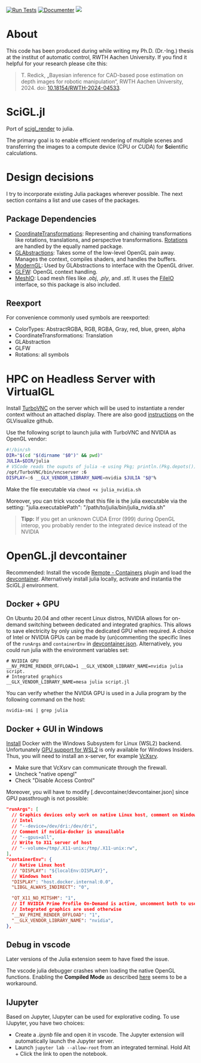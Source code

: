 [![Run Tests](https://github.com/rwth-irt/SciGL.jl/actions/workflows/run_tests.yml/badge.svg)](https://github.com/rwth-irt/SciGL.jl/actions/workflows/run_tests.yml)
[![Documenter](https://github.com/rwth-irt/SciGL.jl/actions/workflows/documenter.yml/badge.svg)](https://github.com/rwth-irt/SciGL.jl/actions/workflows/documenter.yml)
[![](https://img.shields.io/badge/docs-stable-blue.svg)](https://rwth-irt.github.io/SciGL.jl)

# About
This code has been produced during while writing my Ph.D. (Dr.-Ing.) thesis at the institut of automatic control, RWTH Aachen University.
If you find it helpful for your research please cite this:
> T. Redick, „Bayesian inference for CAD-based pose estimation on depth images for robotic manipulation“, RWTH Aachen University, 2024. doi: [10.18154/RWTH-2024-04533](https://doi.org/10.18154/RWTH-2024-04533).

# SciGL.jl
Port of [scigl_render](https://gitlab.com/rwth-irt-public/flirt/scigl_render) to julia.

The primary goal is to enable efficient rendering of multiple scenes and transferring the images to a compute device (CPU or CUDA) for **Sci**entific calculations.

# Design decisions
I try to incorporate existing Julia packages wherever possible.
The next section contains a list and use cases of the packages.

## Package Dependencies
- [CoordinateTransformations](https://github.com/JuliaGeometry/CoordinateTransformations.jl): Representing and chaining transformations like rotations, translations, and perspective transformations.
  [Rotations](https://github.com/JuliaGeometry/Rotations.jl) are handled by the equally named package.
- [GLAbstractions](https://github.com/Tuebel/GLAbstraction.jl): Takes some of the low-level OpenGL pain away.
  Manages the context, compiles shaders, and handles the buffers.
- [ModernGL](https://github.com/JuliaGL/ModernGL.jl): Used by GLAbstractions to interface with the OpenGL driver.
- [GLFW](https://github.com/JuliaGL/GLFW.jl): OpenGL context handling.
- [MeshIO](https://github.com/JuliaIO/MeshIO.jl): Load mesh files like *.obj*, *.ply*, and *.stl*.
  It uses the [FileIO](https://github.com/JuliaIO/FileIO.jl) interface, so this package is also included.

## Reexport
For convenience commonly used symbols are reexported:
- ColorTypes: AbstractRGBA, RGB, RGBA, Gray, red, blue, green, alpha
- CoordinateTransformations: Translation
- GLAbstraction
- GLFW
- Rotations: all symbols


# HPC on Headless Server with VirtualGL
Install [TurboVNC](https://turbovnc.org/Documentation/Documentation) on the server which will be used to instantiate a render context without an attached display.
There are also good [instructions](https://github.com/JuliaGL/GLVisualize.jl/issues/146#issuecomment-289242168) on the GLVisualize github.

Use the following script to launch julia with TurboVNC and NVIDIA as OpenGL vendor:
```bash
#!/bin/sh
DIR="$(cd "$(dirname "$0")" && pwd)"
JULIA=$DIR/julia
# VSCode reads the ouputs of julia -e using Pkg; println.(Pkg.depots())
/opt/TurboVNC/bin/vncserver :6
DISPLAY=:6 __GLX_VENDOR_LIBRARY_NAME=nvidia $JULIA "$@"%
```

Make the file executable via `chmod +x julia_nvidia.sh`

Moreover, you can trick vscode that this file is the julia executable via the setting: "julia.executablePath": "/path/to/julia/bin/julia_nvidia.sh"

> **Tipp:** If you get an unknown CUDA Error (999) during OpenGL interop, you probably render to the integrated device instead of the NVIDIA

# OpenGL.jl devcontainer
Recommended: Install the vscode [Remote - Containers](https://marketplace.visualstudio.com/items?itemName=ms-vscode-remote.remote-containers) plugin and load the [devcontainer](https://code.visualstudio.com/docs/remote/containers).
Alternatively install julia locally, activate and instantia the SciGL.jl environment.

## Docker + GPU
On Ubuntu 20.04 and other recent Linux distros, NVIDIA allows for on-demand switching between dedicated and integrated graphics.
This allows to save electricity by only using the dedicated GPU when required.
A choice of Intel or NVIDIA GPUs can be made by (un)commenting the specific lines of the `runArgs` and `containerEnv` in [devcontainer.json](.devcontainer/devcontainer.json).
Alternatively, you could run julia with the environment variables set:
```shell
# NVIDIA GPU
__NV_PRIME_RENDER_OFFLOAD=1 __GLX_VENDOR_LIBRARY_NAME=nvidia julia script.
# Integrated graphics
__GLX_VENDOR_LIBRARY_NAME=mesa julia script.jl
```
You can verify whether the NVIDIA GPU is used in a Julia program by the following command on the host:
```shell
nvidia-smi | grep julia
```

## Docker + GUI in Windows
[Install](https://docs.docker.com/docker-for-windows/wsl/) Docker with the Windows Subsystem for Linux (WSL2) backend.
Unfortunately [GPU support for WSL2](https://www.docker.com/blog/wsl-2-gpu-support-is-here/) is only available for Windows Insiders.
Thus, you will need to install an x-server, for example [VcXsrv](https://sourceforge.net/projects/vcxsrv/).

- Make sure that VcXsrv can communicate through the firewall.
- Uncheck "native opengl"
- Check "Disable Access Control"

Moreover, you will have to modify [.devcontainer/devcontainer.json] since GPU passthrough is not possible:
```json
"runArgs": [
  // Graphics devices only work on native Linux host, comment on Windows
  // Intel
  // "--device=/dev/dri:/dev/dri",
  // Comment if nvidia-docker is unavailable
  // "--gpus=all",
  // Write to X11 server of host
  // "--volume=/tmp/.X11-unix:/tmp/.X11-unix:rw",
],
"containerEnv": {
  // Native Linux host
  // "DISPLAY": "${localEnv:DISPLAY}",
  // Windows host
  "DISPLAY": "host.docker.internal:0.0",
  "LIBGL_ALWAYS_INDIRECT": "0",

  "QT_X11_NO_MITSHM": "1",
  // If NVIDIA Prime Profile On-Demand is active, uncomment both to use NVIDIA GPU
  // Integrated graphics are used otherwise
  "__NV_PRIME_RENDER_OFFLOAD": "1",
  "__GLX_VENDOR_LIBRARY_NAME": "nvidia",
},
```

## Debug in vscode
Later versions of the Julia extension seem to have fixed the issue.

The vscode julia debugger crashes when loading the native OpenGL functions.
Enabling the **Compiled Mode** as described [here](https://www.julia-vscode.org/docs/stable/userguide/debugging/) seems to be a workaround.

## IJupyter
Based on Jupyter, IJupyter can be used for explorative coding.
To use IJupyter, you have two choices:
- Create a *.ipynb* file and open it in vscode.
  The Jupyter extension will automatically launch the Jupyter server.
- Launch `jupyter lab --allow-root` from an integrated terminal.
  Hold Alt + Click the link to open the notebook.
